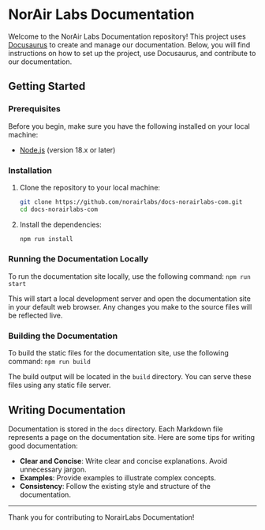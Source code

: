 # NorAir Labs Documentation

Welcome to the NorAir Labs Documentation repository!
This project uses [Docusaurus](https://docusaurus.io/) to create and manage our documentation. Below, you will find instructions on how to set up the project, use Docusaurus, and contribute to our documentation.

## Getting Started

### Prerequisites

Before you begin, make sure you have the following installed on your local machine:

- [Node.js](https://nodejs.org/) (version 18.x or later)

### Installation

1. Clone the repository to your local machine:

    ```bash
    git clone https://github.com/norairlabs/docs-norairlabs-com.git
    cd docs-norairlabs-com
    ```

2. Install the dependencies:

    ```bash
    npm run install
    ```

### Running the Documentation Locally

To run the documentation site locally, use the following command:
    ```
    npm run start
    ```

This will start a local development server and open the documentation site in your default web browser. Any changes you make to the source files will be reflected live.

### Building the Documentation

To build the static files for the documentation site, use the following command:
    ```
    npm run build
    ```

The build output will be located in the `build` directory. You can serve these files using any static file server.

## Writing Documentation

Documentation is stored in the `docs` directory. Each Markdown file represents a page on the documentation site. Here are some tips for writing good documentation:

- **Clear and Concise**: Write clear and concise explanations. Avoid unnecessary jargon.
- **Examples**: Provide examples to illustrate complex concepts.
- **Consistency**: Follow the existing style and structure of the documentation.


---

Thank you for contributing to NorairLabs Documentation!
